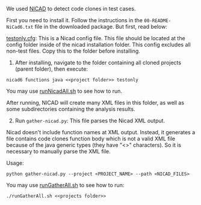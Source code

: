 We used [NICAD](http://www.txl.ca/txl-nicaddownload.html) to detect code clones in test cases.

First you need to install it. Follow the instructions in the `00-README-NiCad6.txt` file in the downloaded package. But first, read below:

[testonly.cfg](./testonly.cfg): This is a Nicad config file. This file should be located at the config folder inside of the nicad installation folder. This config excludes all non-test files. Copy this to the folder before installing.

1) After installing, navigate to the folder containing all cloned projects (parent folder), then execute:

```nicad6 functions java <<project folder>> testonly```

You may use [runNicadAll.sh](./runNicadAll.sh) to see how to run.

After running, NICAD will create many XML files in this folder, as well as some subdirectories containing the analysis results.

2) Run ```gather-nicad.py```: This file parses the Nicad XML output.

Nicad doesn't include function names at XML output. Instead, it generates a file contains code clones function body which is not a valid XML file because of the java generic types (they have "<>" characters). So it is necessary to manually parse the XML file.

Usage:

```python gather-nicad.py --project <PROJECT_NAME> --path <NICAD_FILES>```

You may use [runGatherAll.sh](./runGatherAll.sh) to see how to run:

```./runGatherAll.sh <<projects folder>>```

